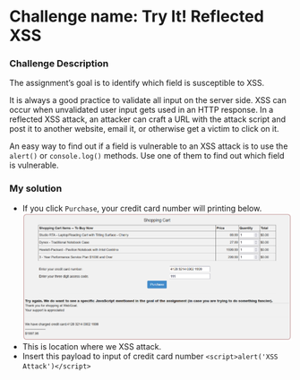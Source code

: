 # Challenge name: Try It! Reflected XSS

### Challenge Description
The assignment’s goal is to identify which field is susceptible to XSS.

It is always a good practice to validate all input on the server side. XSS can occur when unvalidated user input gets used in an HTTP response. In a reflected XSS attack, an attacker can craft a URL with the attack script and post it to another website, email it, or otherwise get a victim to click on it.

An easy way to find out if a field is vulnerable to an XSS attack is to use the `alert()` or `console.log()` methods. Use one of them to find out which field is vulnerable.

### My solution
- If you click `Purchase`, your credit card number will printing below.
![img](chall-attached/img-1.png)
- This is location where we XSS attack.
- Insert this payload to input of credit card number
`<script>alert('XSS Attack')</script>`